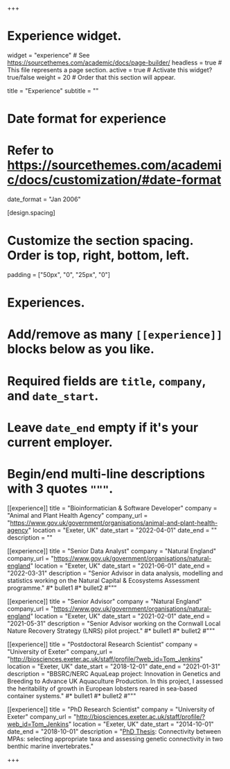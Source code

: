 +++
# Experience widget.
widget = "experience"  # See https://sourcethemes.com/academic/docs/page-builder/
headless = true  # This file represents a page section.
active = true  # Activate this widget? true/false
weight = 20  # Order that this section will appear.

title = "Experience"
subtitle = ""

# Date format for experience
#   Refer to https://sourcethemes.com/academic/docs/customization/#date-format
date_format = "Jan 2006"

[design.spacing]
  # Customize the section spacing. Order is top, right, bottom, left.
  padding = ["50px", "0", "25px", "0"]
  
# Experiences.
#   Add/remove as many `[[experience]]` blocks below as you like.
#   Required fields are `title`, `company`, and `date_start`.
#   Leave `date_end` empty if it's your current employer.
#   Begin/end multi-line descriptions with 3 quotes `"""`.

[[experience]]
  title = "Bioinformatician & Software Developer"
  company = "Animal and Plant Health Agency"
  company_url = "https://www.gov.uk/government/organisations/animal-and-plant-health-agency"
  location = "Exeter, UK"
  date_start = "2022-04-01"
  date_end = ""
  description = ""
  
[[experience]]
  title = "Senior Data Analyst"
  company = "Natural England"
  company_url = "https://www.gov.uk/government/organisations/natural-england"
  location = "Exeter, UK"
  date_start = "2021-06-01"
  date_end = "2022-03-31"
  description = "Senior Advisor in data analysis, modelling and statistics working on the Natural Capital & Ecosystems Assessment programme."
  #* bullet1
  #* bullet2
  #"""
  
[[experience]]
  title = "Senior Advisor"
  company = "Natural England"
  company_url = "https://www.gov.uk/government/organisations/natural-england"
  location = "Exeter, UK"
  date_start = "2021-02-01"
  date_end = "2021-05-31"
  description = "Senior Advisor working on the Cornwall Local Nature Recovery Strategy (LNRS) pilot project."
  #* bullet1
  #* bullet2
  #"""
  
[[experience]]
  title = "Postdoctoral Research Scientist"
  company = "University of Exeter"
  company_url = "http://biosciences.exeter.ac.uk/staff/profile/?web_id=Tom_Jenkins"
  location = "Exeter, UK"
  date_start = "2018-12-01"
  date_end = "2021-01-31"
  description = "BBSRC/NERC AquaLeap project: Innovation in Genetics and Breeding to Advance UK Aquaculture Production. In this project, I assessed the heritability of growth in European lobsters reared in sea-based container systems."
  #* bullet1
  #* bullet2
  #"""

[[experience]]
  title = "PhD Research Scientist"
  company = "University of Exeter"
  company_url = "http://biosciences.exeter.ac.uk/staff/profile/?web_id=Tom_Jenkins"
  location = "Exeter, UK"
  date_start = "2014-10-01"
  date_end = "2018-10-01"
  description = "[PhD Thesis](http://hdl.handle.net/10871/35541): Connectivity between MPAs: selecting appropriate taxa and assessing genetic connectivity in two benthic marine invertebrates."


+++